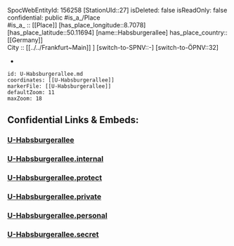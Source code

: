 ﻿---
location: [50.11694,8.7078] 
type: Station 
mapzoom: [8,18] 
mapmarker: subway 
tags:
- geo/station/subway
---
SpocWebEntityId: 156258
[StationUId::27] 
isDeleted: false
isReadOnly: false
confidential: public
#is_a_/Place  
#is_a_ :: [[Place]] 
[has_place_longitude::8.7078] 
[has_place_latitude::50.11694] 
[name::Habsburgerallee] 
has_place_country:: [[Germany]]  
City :: [[../../Frankfurt~Main]] ] 
[switch-to-SPNV::-] 
[switch-to-ÖPNV::32] 

-

```leaflet
id: U-Habsburgerallee.md
coordinates: [[U-Habsburgerallee]] 
markerFile: [[U-Habsburgerallee]] 
defaultZoom: 11 
maxZoom: 18
```


## Confidential Links & Embeds: 

### [U-Habsburgerallee](/_public/Earth/Continent/Europe/Europe~Central/Germany/Germany~West/Hessen/counties~Hessen/Frankfurt~Main/Stations-FFM~U/U-Habsburgerallee.md) 

### [U-Habsburgerallee.internal](/_internal/Earth/Continent/Europe/Europe~Central/Germany/Germany~West/Hessen/counties~Hessen/Frankfurt~Main/Stations-FFM~U/U-Habsburgerallee.internal.md) 

### [U-Habsburgerallee.protect](/_protect/Earth/Continent/Europe/Europe~Central/Germany/Germany~West/Hessen/counties~Hessen/Frankfurt~Main/Stations-FFM~U/U-Habsburgerallee.protect.md) 

### [U-Habsburgerallee.private](/_private/Earth/Continent/Europe/Europe~Central/Germany/Germany~West/Hessen/counties~Hessen/Frankfurt~Main/Stations-FFM~U/U-Habsburgerallee.private.md) 

### [U-Habsburgerallee.personal](/_personal/Earth/Continent/Europe/Europe~Central/Germany/Germany~West/Hessen/counties~Hessen/Frankfurt~Main/Stations-FFM~U/U-Habsburgerallee.personal.md) 

### [U-Habsburgerallee.secret](/_secret/Earth/Continent/Europe/Europe~Central/Germany/Germany~West/Hessen/counties~Hessen/Frankfurt~Main/Stations-FFM~U/U-Habsburgerallee.secret.md) 
